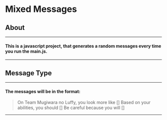 # Mixed Messages

## About
---------------------------------------
#### This is a javascript project, that generates a random messages every time you run the main.js.
---------------------------------------

## Message Type
---------------------------------------
#### The messages will be in the format:
> On Team Mugiwara no Luffy, you look more like []
> Based on your abilities, you should [] 
> Be careful because you will []
---------------------------------------